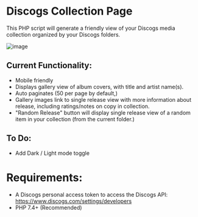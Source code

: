 # Discogs Collection Page

This PHP script will generate a friendly view of your Discogs media collection organized by your Discogs folders.

![image](https://user-images.githubusercontent.com/2931834/211911784-cc7f0dbf-b30b-40bb-ade3-1afc05771a85.png)

## Current Functionality:
* Mobile friendly
* Displays gallery view of album covers, with title and artist name(s).
* Auto paginates (50 per page by default,)
* Gallery images link to single release view with more information about release, including ratings/notes on copy in collection.
* "Random Release" button will display single release view of a random item in your collection (from the current folder.)

## To Do: 
* Add Dark / Light mode toggle

# Requirements:
* A Discogs personal access token to access the Discogs API: https://www.discogs.com/settings/developers
* PHP 7.4+ (Recommended)
